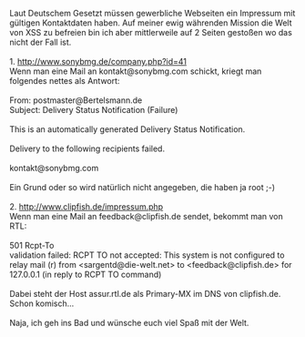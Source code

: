 <html><body><p>Laut Deutschem Gesetzt müssen gewerbliche Webseiten ein Impressum mit gültigen Kontaktdaten haben. Auf meiner ewig währenden Mission die Welt von XSS zu befreien bin ich aber mittlerweile auf 2 Seiten gestoßen wo das nicht der Fall ist.<br>
<br>
1. <a href="http://www.sonybmg.de/company.php?id=41">http://www.sonybmg.de/company.php?id=41</a><br>
Wenn man eine Mail an kontakt@sonybmg.com schickt, kriegt man folgendes nettes als Antwort:<br>
<br>
From: postmaster@Bertelsmann.de<br>
Subject: Delivery Status Notification (Failure)<br>
<br>
This is an automatically generated Delivery Status Notification.<br>
<br>
Delivery to the following recipients failed.<br>
<br>
       kontakt@sonybmg.com<br>
<br>
Ein Grund oder so wird natürlich nicht angegeben, die haben ja root ;-)<br>
<br>
2. <a href="http://www.clipfish.de/impressum.php">http://www.clipfish.de/impressum.php</a><br>
Wenn man eine Mail an feedback@clipfish.de sendet, bekommt man von RTL:<br>
<br>
501 Rcpt-To<br>
    validation failed: RCPT TO not accepted: This system is not configured to<br>
    relay mail (r) from &lt;sargentd@die-welt.net&gt; to &lt;feedback@clipfish.de&gt; for<br>
    127.0.0.1 (in reply to RCPT TO command)<br>
<br>
Dabei steht der Host assur.rtl.de als Primary-MX im DNS von clipfish.de. Schon komisch...<br>
<br>
Naja, ich geh ins Bad und wünsche euch viel Spaß mit der Welt.</p></body></html>